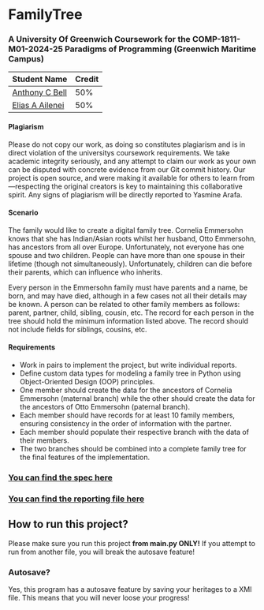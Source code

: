 # FamilyTree
### A University Of Greenwich Coursework for the COMP-1811-M01-2024-25 Paradigms of Programming (Greenwich Maritime Campus)
| Student Name  |   Credit |
| ------------- | ------------- |
| [Anthony C Bell](http://github.com/Anth0nyB311 "Anthony C Bell") | 50%  | 
|  [Elias A Ailenei](http://github.com/eliasailenei "Elias A Ailenei") | 50% |
#### Plagiarism 
Please do not copy our work, as doing so constitutes plagiarism and is in direct violation of the universitys coursework requirements. We take academic integrity seriously, and any attempt to claim our work as your own can be disputed with concrete evidence from our Git commit history. Our project is open source, and were making it available for others to learn from—respecting the original creators is key to maintaining this collaborative spirit. Any signs of plagiarism will be directly reported to Yasmine Arafa.

#### Scenario
The family would like to create a digital family tree. Cornelia Emmersohn knows that she has Indian/Asian roots whilst her husband, Otto Emmersohn, has ancestors from all over Europe. Unfortunately, not everyone has one spouse and two children. People can have more than one spouse in their lifetime (though not simultaneously). Unfortunately, children can die before their parents, which can influence who inherits.

Every person in the Emmersohn family must have parents and a name, be born, and may have died, although in a few cases not all their details may be known. A person can be related to other family members as follows: parent, partner, child, sibling, cousin, etc. The record for each person in the tree should hold the minimum information listed above. The record should not include fields for siblings, cousins, etc.

#### Requirements
- Work in pairs to implement the project, but write individual reports.
- Define custom data types for modeling a family tree in Python using Object-Oriented Design (OOP) principles.
- One member should create the data for the ancestors of Cornelia Emmersohn (maternal branch) while the other should create the data for the ancestors of Otto Emmersohn (paternal branch).
- Each member should have records for at least 10 family members, ensuring consistency in the order of information with the partner.
- Each member should populate their respective branch with the data of their members.
- The two branches should be combined into a complete family tree for the final features of the implementation.

### [You can find the spec here](https://github.com/Anth0nyB311/familytree/blob/main/docs/COMP1811_PythonProj_2024-25%20CWSpec%20--.pdf)
### [You can find the reporting file here](https://github.com/Anth0nyB311/familytree/blob/main/docs/COMP1811_PythonProject_ReportTemplate.docx)

## How to run this project?
Please make sure you run this project **from main.py ONLY!** If you attempt to run from another file, you will break the autosave feature!

### Autosave?
Yes, this program has a autosave feature by saving your heritages to a XMl file. This means that you will never loose your progress!